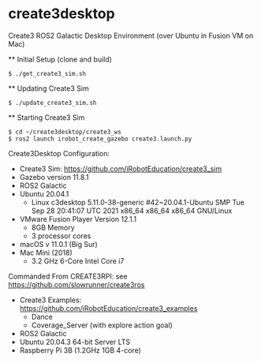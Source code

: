 # create3desktop
Create3 ROS2 Galactic Desktop Environment (over Ubuntu in Fusion VM on Mac)

** Initial Setup (clone and build)
```
$ ./get_create3_sim.sh
```

** Updating Create3 Sim
```
$ ./update_create3_sim.sh
```

** Starting Create3 Sim
```
$ cd ~/create3desktop/create3_ws
$ ros2 launch irobot_create_gazebo create3.launch.py
```


Create3Desktop Configuration:

- Create3 Sim: https://github.com/iRobotEducation/create3_sim
- Gazebo version 11.8.1
- ROS2 Galactic
- Ubuntu 20.04.1
  - Linux c3desktop 5.11.0-38-generic #42~20.04.1-Ubuntu SMP Tue Sep 28 20:41:07 UTC 2021 x86_64 x86_64 x86_64 GNU/Linux
- VMware Fusion Player Version 12.1.1
  - 8GB Memory
  - 3 processor cores
- macOS v 11.0.1 (Big Sur)
- Mac Mini (2018)
  - 3.2 GHz 6-Core Intel Core i7


Commanded From CREATE3RPI: see https://github.com/slowrunner/create3ros

- Create3 Examples: https://github.com/iRobotEducation/create3_examples
  - Dance
  - Coverage_Server (with explore action goal)
- ROS2 Galactic
- Ubuntu 20.04.3 64-bit Server LTS
- Raspberry Pi 3B (1.2GHz 1GB 4-core)
